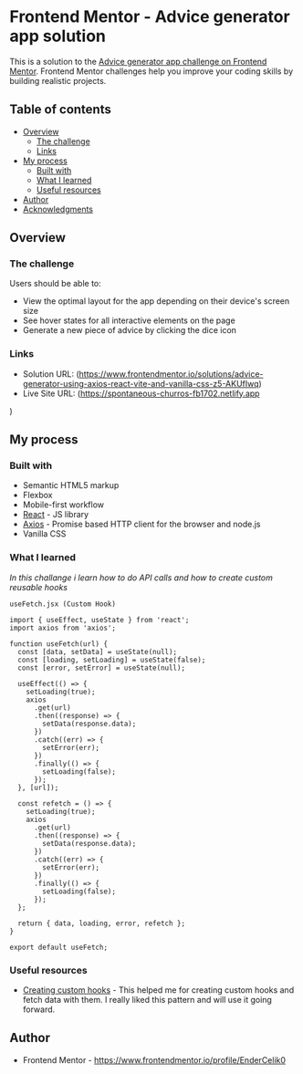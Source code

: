 # Frontend Mentor - Advice generator app solution

This is a solution to the [Advice generator app challenge on Frontend Mentor](https://www.frontendmentor.io/challenges/advice-generator-app-QdUG-13db). Frontend Mentor challenges help you improve your coding skills by building realistic projects.

## Table of contents

- [Overview](#overview)
  - [The challenge](#the-challenge)
  - [Links](#links)
- [My process](#my-process)
  - [Built with](#built-with)
  - [What I learned](#what-i-learned)
  - [Useful resources](#useful-resources)
- [Author](#author)
- [Acknowledgments](#acknowledgments)

## Overview

### The challenge

Users should be able to:

- View the optimal layout for the app depending on their device's screen size
- See hover states for all interactive elements on the page
- Generate a new piece of advice by clicking the dice icon


### Links

- Solution URL:  (https://www.frontendmentor.io/solutions/advice-generator-using-axios-react-vite-and-vanilla-css-z5-AKUfIwq)
- Live Site URL: (https://spontaneous-churros-fb1702.netlify.app

)

## My process

### Built with

- Semantic HTML5 markup
- Flexbox
- Mobile-first workflow
- [React](https://reactjs.org/) - JS library
- [Axios](https://axios-http.com/) - Promise based HTTP client for the browser and node.js
- Vanilla CSS


### What I learned

*In this challange i learn how to do API calls and how to create custom reusable hooks*



```
useFetch.jsx (Custom Hook)

import { useEffect, useState } from 'react';
import axios from 'axios';

function useFetch(url) {
  const [data, setData] = useState(null);
  const [loading, setLoading] = useState(false);
  const [error, setError] = useState(null);

  useEffect(() => {
    setLoading(true);
    axios
      .get(url)
      .then((response) => {
        setData(response.data);
      })
      .catch((err) => {
        setError(err);
      })
      .finally(() => {
        setLoading(false);
      });
  }, [url]);

  const refetch = () => {
    setLoading(true);
    axios
      .get(url)
      .then((response) => {
        setData(response.data);
      })
      .catch((err) => {
        setError(err);
      })
      .finally(() => {
        setLoading(false);
      });
  };

  return { data, loading, error, refetch };
}

export default useFetch;
```


### Useful resources

- [Creating custom hooks](https://www.youtube.com/watch?v=Vspeudp-M9k&list=PL61HOJk40QALt6xGEK_WAOzfwBHO5xYO4) - This helped me for creating custom hooks and fetch data with them. I really liked this pattern and will use it going forward.



## Author

- Frontend Mentor - https://www.frontendmentor.io/profile/EnderCelik0


